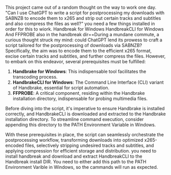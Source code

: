 This project came out of a random thought on the way to work one day. "Can I use ChatGPT to write a script for postprocessing my downloads with SABNZB to encode them to x265 and strip out certain tracks and subtitles and also compress the files as well?"
you need a few things installed in order for this to wiork.
Handbreak for Windows
HandbreakCLI for Windows
And FFPROBE also in the handbreak dir==During a mundane commute, a curious thought struck my mind: could ChatGPT lend its prowess to craft a script tailored for the postprocessing of downloads via SABNZB? Specifically, the aim was to encode them to the efficient x265 format, excise certain tracks and subtitles, and further compress the files. However, to embark on this endeavor, several prerequisites must be fulfilled:

1. **Handbrake for Windows**: This indispensable tool facilitates the transcoding process.
2. **HandbrakeCLI for Windows**: The Command Line Interface (CLI) variant of Handbrake, essential for script automation.
3. **FFPROBE**: A critical component, residing within the Handbrake installation directory, indispensable for probing multimedia files.

Before diving into the script, it's imperative to ensure Handbrake is installed correctly, and HandbrakeCLI is downloaded and extracted to the Handbrake installation directory. To streamline command execution, consider appending this directory to the PATH Environment Variable in Windows.

With these prerequisites in place, the script can seamlessly orchestrate the postprocessing workflow, transforming downloads into optimized x265-encoded files, selectively stripping undesired tracks and subtitles, and applying compression for efficient storage and distribution.
you need to install handbreak and download and extract HandbreakCLI to the Handbreak install DIR. You need to either add this path to the PATH Environment Varible in Windows, so the cammands will run as expected.
